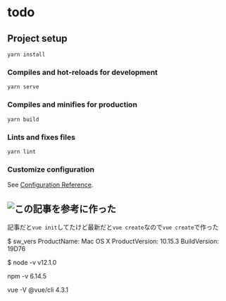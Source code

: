 # todo

## Project setup
```
yarn install
```

### Compiles and hot-reloads for development
```
yarn serve
```

### Compiles and minifies for production
```
yarn build
```

### Lints and fixes files
```
yarn lint
```

### Customize configuration
See [Configuration Reference](https://cli.vuejs.org/config/).

## ![この記事を参考に](https://qiita.com/sin_tanaka/items/29769266b3b078ea0f7c)作った

記事だと`vue init`してたけど最新だと`vue create`なので`vue create`で作った

$  sw_vers
ProductName:	Mac OS X
ProductVersion:	10.15.3
BuildVersion:	19D76

$ node -v
v12.1.0

npm -v
6.14.5

vue -V
@vue/cli 4.3.1
